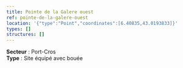 ```yaml
---
title: Pointe de la Galere ouest
ref: pointe-de-la-galere-ouest
location: '{"type":"Point","coordinates":[6.40835,43.0193833]}'
types: []
structures: []
---
```


**Secteur** : Port-Cros  
**Type** : Site équipé avec bouée  

